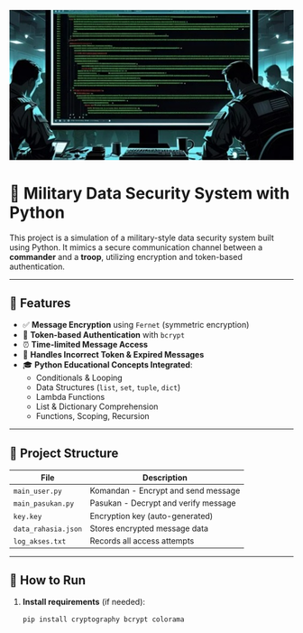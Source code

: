 

<p align="center">
  <img src="banner_AES.jpeg" alt="Preview Output" width="600"/>
</p>


# 🔐 Military Data Security System with Python

This project is a simulation of a military-style data security system built using Python. It mimics a secure communication channel between a **commander** and a **troop**, utilizing encryption and token-based authentication.

---

## 🧰 Features

- ✅ **Message Encryption** using `Fernet` (symmetric encryption)
- 🔑 **Token-based Authentication** with `bcrypt`
- ⏰ **Time-limited Message Access**
- 🚫 **Handles Incorrect Token & Expired Messages**
- 🎓 **Python Educational Concepts Integrated**:
  - Conditionals & Looping
  - Data Structures (`list`, `set`, `tuple`, `dict`)
  - Lambda Functions
  - List & Dictionary Comprehension
  - Functions, Scoping, Recursion

---

## 📁 Project Structure

| File | Description |
|------|-------------|
| `main_user.py` | Komandan - Encrypt and send message |
| `main_pasukan.py` | Pasukan - Decrypt and verify message |
| `key.key` | Encryption key (auto-generated) |
| `data_rahasia.json` | Stores encrypted message data |
| `log_akses.txt` | Records all access attempts |

---

## 🚀 How to Run

1. **Install requirements** (if needed):
   ```bash
   pip install cryptography bcrypt colorama
